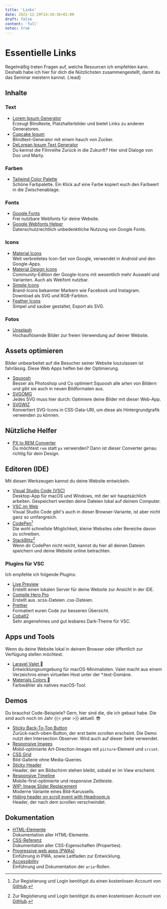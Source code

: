 ```yaml
---
title: 'Links'
date: 2021-12-29T14:10:36+01:00
draft: false
content: 'full'
notoc: true
---
```


# Essentielle Links

Regelmäßig treten Fragen auf, welche Resourcen ich empfehlen kann. Deshalb habe ich hier für dich die Nützlichsten zusammengestellt, damit du das Seminar meistern kannst.
{.lead}

## Inhalte

### Text

- [Lorem Ipsum Generator](https://loremipsum.io/de/generator)\
  Erzeugt Blindtexte, Platzhalterbilder und bietet Links zu anderen Generatoren.
- [Cupcake Ipsum](http://www.cupcakeipsum.com/)\
  Blindtext-Generator mit einem hauch von Zucker.
- [DeLorean Ipsum Text Generator](https://satoristudio.net/delorean-ipsum/)\
  Du kennst die Filmreihe Zurück in die Zukunft? Hier sind Dialoge von Doc und Marty.

### Farben

- [Tailwind Color Palette](https://tailwindcolor.com/)\
  Schöne Farbpalette. Ein Klick auf eine Farbe kopiert euch den Farbwert in die Zwischenablage.

### Fonts

- [Google Fonts](https://fonts.google.com/)\
  Frei nutzbare Webfonts für deine Website.
- [Google Webfonts Helper](https://google-webfonts-helper.herokuapp.com/fonts)\
  Datenschutzrechtlich unbedenktliche Nutzung von Google Fonts.

### Icons

- [Material Icons](https://fonts.google.com/icons)\
  Weit verbreitetes Icon-Set von Google, verwendet in Android und den Google-Apps.
- [Material Design Icons](https://materialdesignicons.com/)\
  Community-Edition der Google-Icons mit wesentlich mehr Auswahl und Varianten. Auch als Webfont nutzbar.
- [Simple Icons](https://simpleicons.org/)\
  Brand-Icons bekannter Markern wie Facebook und Instagram. Download als SVG und RGB-Farbton.
- [Feather Icons](https://feathericons.com/)\
  Simpel und sauber gestaltet, Export als SVG.

### Fotos

- [Unsplash](https://unsplash.com/)\
  Hochauflösende Bilder zur freien Verwendung auf deiner Website.

## Assets optimieren

Bilder unbearbeitet auf die Besucher seiner Website loszulassen ist fahrlässig. Diese Web Apps helfen bei der Optimierung.

- [Squoosh](https://squoosh.app/)\
  Besser als Photoshop und Co optimiert Squoosh alle arten von Bildern und gibt sie auch in neuen Bildformaten aus.
- [SVGOMG](https://jakearchibald.github.io/svgomg/)\
  Jedes SVG muss hier durch: Optimiere deine Bilder mit dieser Web-App.
- [SVGWIZ](https://svgwiz.com/)\
  Konvertiert SVG-Icons in CSS-Data-URI, um diese als Hintergrundgrafik verwenden zu können.

## Nützliche Helfer

- [PX to REM Converter](https://nekocalc.com/px-to-rem-converter)\
  Du möchtest `rem` statt `px` verwenden? Dann ist dieser Converter genau richtig für dein Design.

## Editoren (IDE)

Mit diesen Werkzeugen kannst du deine Website entwickeln.

- [Visual Studio Code (VSC)](https://code.visualstudio.com/)\
  Desktop-App für macOS und Windows, mit der wir hauptsächlich arbeiten. Gespeichert werden deine Dateien lokal auf deinem&nbsp;Computer.
- [VSC im Web](https://vscode.dev/)\
  Visual Studio Code gibt's auch in dieser Browser-Variante, ist aber nicht ganz so&nbsp;umfangreich.
- [CodePen](https://codepen.io)[^1]\
  Die wohl schnellste Möglichkeit, kleine Websites oder Bereiche davon zu schreiben.
- [StackBlitz](https://stackblitz.com/)[^1]\
  Wenn dir CodePen nicht reicht, kannst du hier all deinen Dateien speichern und deine Website online betrachten.

### Plugins für VSC

Ich empfehle ich folgende Plugins:

- [Live Preview](https://marketplace.visualstudio.com/items?itemName=ms-vscode.live-server)\
  Erstellt einen lokalen Server für deine Website zur Ansicht in der IDE.
- [Compile Hero Pro](https://marketplace.visualstudio.com/items?itemName=Wscats.eno)\
  Erstellt aus .scss-Dateien .css-Dateien.
- [Prettier](https://marketplace.visualstudio.com/items?itemName=esbenp.prettier-vscode)\
  Formatiert euren Code zur besseren Übersicht.
- [Cobalt2](https://marketplace.visualstudio.com/items?itemName=wesbos.theme-cobalt2)\
  Sehr angenehmes und gut lesbares Dark-Theme für VSC.

## Apps und Tools

Wenn du deine Website lokal in deinem Browser oder öffentlich zur Verfügung stellen möchtest.

- [Laravel Valet ](https://laravel.com/docs/8.x/valet)\
  Entwicklungsumgebung für macOS-Minimalisten. Valet macht aus einem Verzeichnis einen virtuellen Host unter der \*.test-Domäne.
- [Materials Colors ](https://github.com/romannurik/MaterialColorsApp)\
  Farbwähler als natives macOS-Tool.

## Demos

Du brauchst Code-Beispiele? Gern, hier sind die, die ich gebaut habe. Die sind auch noch im Jahr {{< year >}} aktuell. 😎

- [Sticky Back-To-Top Button](https://codepen.io/macx/pen/eYeNMpJ)\
  Zurück-nach-oben-Button, der erst beim scrollen erscheint. Die Demo nutzt den Intersection Observer. Wird auch auf dieser Seite verwendet.
- [Responsive Images](https://codepen.io/macx/pen/NWNrRQg)\
  Mobil-optimierte Art-Direction-Images mit `picture`-Element und `srcset`.
- [CSS Grid](https://codepen.io/macx/pen/NWNrRQg)\
  Bild-Gallerie ohne Media-Queries.
- [Sticky Header](https://codepen.io/macx/pen/eoxLde)\
  Header, der am Bildschirm stehen bleibt, sobald er im View erscheint.
- [Responsive Timeline](https://codepen.io/macx/pen/aPRYeP)\
  Mobile-first-optimierte und responsive Zeitleiste.
- [WIP: Image Slider Replacement](https://codepen.io/macx/pen/QWKoPOB)\
  Moderne Variante eines Bild-Karussells.
- [Hiding header on scroll event with Headroom.js](https://codepen.io/macx/pen/mdmWEgx)\
  Header, der nach dem scrollen verschwindet.

## Dokumentation

- [HTML-Elemente](https://developer.mozilla.org/en-US/docs/Web/HTML/Element)\
  Dokumentation aller HTML-Elemente.
- [CSS-Referenz](https://developer.mozilla.org/en-US/docs/Web/CSS/Reference)\
  Dokumentation aller CSS-Eigenschaften (Properties).
- [Progressive web apps (PWAs)](https://developer.mozilla.org/en-US/docs/Web/Progressive_web_apps)\
  Einführung in PWA, sowie Leitfaden zur Entwicklung.
- [Accessibility](https://developer.mozilla.org/en-US/docs/Web/Accessibility)\
  Einführung und Dokumentation der `aria`-Rollen.

[^1]: Zur Registierung und Login benötigst du einen kostenlosen Account von [GitHub](https://github.com/).

